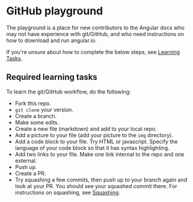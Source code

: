 # GitHub playground

The playground is a place for new contributors to the Angular docs who may not have experience with git/GitHub, and who need instructions on how to download and run angular.io.

If you're unsure about how to complete the below steps, see [Learning Tasks](learning-tasks.md).

## Required learning tasks

To learn the git/GitHub workflow, do the following:

* Fork this repo.
* `git clone` your version.
* Create a branch.
* Make some edits.
* Create a new file (markdown) and add to your local repo.
* Add a picture to your file (add your picture to the `img` directory).
* Add a code block to your file. Try HTML or javascript. Specify the language of your code block so that it has syntax highlighting.
* Add two links to your file. Make one link internal to the repo and one external. 
* Push up.
* Create a PR.
* Try squashing a few commits, then push up to your branch again and look at your PR. You should see your squashed commit there. For instructions on squashing, see [Squashing](rebasing.md).




